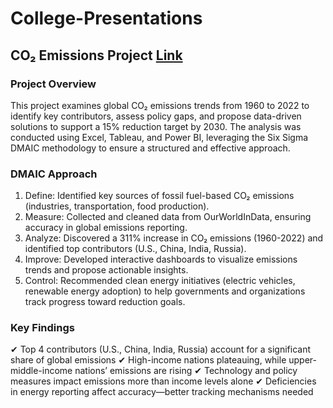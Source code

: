# College-Presentations
## CO₂ Emissions Project [Link](https://github.com/SimpleStepper/College-Presentations/blob/main/Portfolio%20Projects/Final%20Presentation%20-%20DSCI%204700.pdf)
### Project Overview
This project examines global CO₂ emissions trends from 1960 to 2022 to identify key contributors, assess policy gaps, and propose data-driven solutions to support a 15% reduction target by 2030. The analysis was conducted using Excel, Tableau, and Power BI, leveraging the Six Sigma DMAIC methodology to ensure a structured and effective approach.
### DMAIC Approach
1) Define: Identified key sources of fossil fuel-based CO₂ emissions (industries, transportation, food production).
2) Measure: Collected and cleaned data from OurWorldInData, ensuring accuracy in global emissions reporting.
3) Analyze: Discovered a 311% increase in CO₂ emissions (1960-2022) and identified top contributors (U.S., China, India, Russia).
4) Improve: Developed interactive dashboards to visualize emissions trends and propose actionable insights.
5) Control: Recommended clean energy initiatives (electric vehicles, renewable energy adoption) to help governments and organizations track progress toward reduction goals.
### Key Findings
✔ Top 4 contributors (U.S., China, India, Russia) account for a significant share of global emissions
✔ High-income nations plateauing, while upper-middle-income nations’ emissions are rising
✔ Technology and policy measures impact emissions more than income levels alone
✔ Deficiencies in energy reporting affect accuracy—better tracking mechanisms needed
